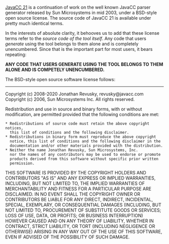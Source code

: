 [JavaCC 21](https://javacc.com/) is a continuation of work on the well known JavaCC parser generator released by Sun Microsystems in mid 2003, under a BSD-style open source license. The source code of JavaCC 21 is available under pretty much identical terms. 

In the interests of absolute clarity, it behooves us to add that these license terms refer to the *source code of the tool itself*. Any code that users *generate* using the tool belongs to them alone and is completely unencumbered. Since that is the important part for most users, it bears repeating:

**ANY CODE THAT USERS GENERATE USING THE TOOL BELONGS TO THEM ALONE AND IS COMPETELY UNENCUMBERED.**

The BSD-style open source software license follows:
<HR>
Copyright (c) 2008-2020 Jonathan Revusky, revusky@javacc.com
Copyright (c) 2006, Sun Microsystems Inc.
All rights reserved.

Redistribution and use in source and binary forms, with or without
modification, are permitted provided that the following conditions are met:

    * Redistributions of source code must retain the above copyright notices,
      this list of conditions and the following disclaimer.
    * Redistributions in binary form must reproduce the above copyright
      notice, this list of conditions and the following disclaimer in the
      documentation and/or other materials provided with the distribution.
    * Neither the name Jonathan Revusky, Sun Microsystems, Inc.
      nor the names of any contributors may be used to endorse or promote
      products derived from this software without specific prior written
      permission.
 
THIS SOFTWARE IS PROVIDED BY THE COPYRIGHT HOLDERS AND CONTRIBUTORS "AS IS"
AND ANY EXPRESS OR IMPLIED WARRANTIES, INCLUDING, BUT NOT LIMITED TO, THE
IMPLIED WARRANTIES OF MERCHANTABILITY AND FITNESS FOR A PARTICULAR PURPOSE
ARE DISCLAIMED. IN NO EVENT SHALL THE COPYRIGHT OWNER OR CONTRIBUTORS BE
LIABLE FOR ANY DIRECT, INDIRECT, INCIDENTAL, SPECIAL, EXEMPLARY, OR
CONSEQUENTIAL DAMAGES (INCLUDING, BUT NOT LIMITED TO, PROCUREMENT OF
SUBSTITUTE GOODS OR SERVICES; LOSS OF USE, DATA, OR PROFITS; OR BUSINESS
INTERRUPTION) HOWEVER CAUSED AND ON ANY THEORY OF LIABILITY, WHETHER IN
CONTRACT, STRICT LIABILITY, OR TORT (INCLUDING NEGLIGENCE OR OTHERWISE)
ARISING IN ANY WAY OUT OF THE USE OF THIS SOFTWARE, EVEN IF ADVISED OF
THE POSSIBILITY OF SUCH DAMAGE.



